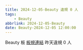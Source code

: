 ```yaml
---
title: 2024-12-05-Beauty 違規 0 人
tags:
    - Beauty
abbrlink: 2024-12-05-Beauty
date: Beauty-2024-12-05 12:00:00
---
```

Beauty 板 [板規連結](https://www.ptt.cc/bbs/Beauty/M.1630069980.A.84B.html)
昨天違規 0 人
